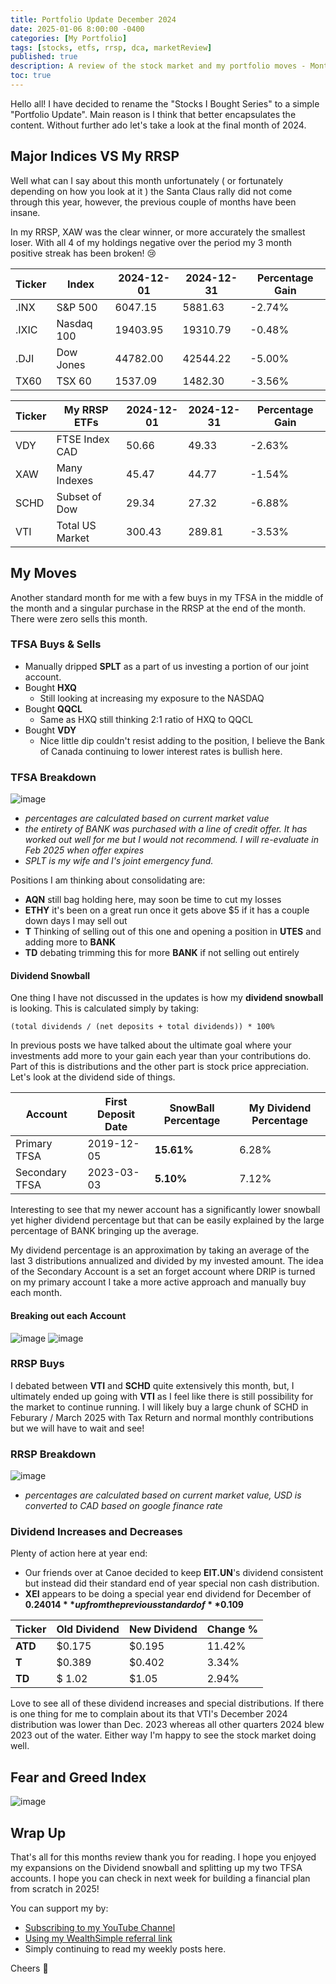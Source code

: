 ```yaml
---
title: Portfolio Update December 2024
date: 2025-01-06 8:00:00 -0400
categories: [My Portfolio]
tags: [stocks, etfs, rrsp, dca, marketReview]
published: true
description: A review of the stock market and my portfolio moves - Month 4
toc: true
---
```


Hello all! I have decided to rename the "Stocks I Bought Series" to a simple "Portfolio Update". Main reason is I think that better encapsulates the content. Without further ado let's take a look at the final month of 2024.

## Major Indices VS My RRSP
Well what can I say about this month unfortunately ( or fortunately depending on how you look at it ) the Santa Claus rally did not come through this year, however, the previous couple of months have been insane.

In my RRSP, XAW was the clear winner, or more accurately the smallest loser. With all 4 of my holdings negative over the period my 3 month positive streak has been broken! 😢

  | **Ticker** | **Index**  | **2024-12-01** | **2024-12-31** | **Percentage Gain** |
  | ---------- | ---------- | -------------- | -------------- | ------------------- |
  | .INX       | S&P 500    | 6047.15        | 5881.63        | -2.74%              |
  | .IXIC      | Nasdaq 100 | 19403.95       | 19310.79       | -0.48%              |
  | .DJI       | Dow Jones  | 44782.00       | 42544.22       | -5.00%              |
  | TX60       | TSX 60     | 1537.09        | 1482.30        | -3.56%              |

  | **Ticker** | **My RRSP ETFs** | **2024-12-01** | **2024-12-31** | **Percentage Gain** |
  | ---------- | ---------------- | -------------- | -------------- | ------------------- |
  | VDY        | FTSE Index CAD   | 50.66          | 49.33          | -2.63%              |
  | XAW        | Many Indexes     | 45.47          | 44.77          | -1.54%              |
  | SCHD       | Subset of Dow    | 29.34          | 27.32          | -6.88%              |
  | VTI        | Total US Market  | 300.43         | 289.81         | -3.53%              |

## My Moves
Another standard month for me with a few buys in my TFSA in the middle of the month and a singular purchase in the RRSP at the end of the month. There were zero sells this month.

### TFSA Buys & Sells
  - Manually dripped **SPLT** as a part of us investing a portion of our joint account.
  - Bought **HXQ**
    - Still looking at increasing my exposure to the NASDAQ
  - Bought **QQCL**
    - Same as HXQ still thinking 2:1 ratio of HXQ to QQCL
  - Bought **VDY**
    - Nice little dip couldn't resist adding to the position, I believe the Bank of Canada continuing to lower interest rates is bullish here.


### TFSA Breakdown
![image](/assets/2025/2025-01-06-tfsa.PNG)
- *percentages are calculated based on current market value*
- *the entirety of BANK was purchased with a line of credit offer. It has worked out well for me but I would not recommend. I will re-evaluate in Feb 2025 when offer expires*
- *SPLT is my wife and I's joint emergency fund.*

Positions I am thinking about consolidating are:
  - **AQN** still bag holding here, may soon be time to cut my losses
  - **ETHY** it's been on a great run once it gets above $5 if it has a couple down days I may sell out
  - **T** Thinking of selling out of this one and opening a position in **UTES** and adding more to **BANK**
  - **TD** debating trimming this for more **BANK** if not selling out entirely

#### Dividend Snowball
One thing I have not discussed in the updates is how my **dividend snowball** is looking. This is calculated simply by taking:
```
(total dividends / (net deposits + total dividends)) * 100%
```
In previous posts we have talked about the ultimate goal where your investments add more to your gain each year than your contributions do. Part of this is distributions and the other part is stock price appreciation. Let's look at the dividend side of things.

| Account        | First Deposit Date | **SnowBall Percentage** | My Dividend Percentage |
| -------------- | ------------------ | ----------------------- | ---------------------- |
| Primary TFSA   | 2019-12-05         | **15.61%**              | 6.28%                  |
| Secondary TFSA | 2023-03-03         | **5.10%**               | 7.12%                  |

Interesting to see that my newer account has a significantly lower snowball yet higher dividend percentage but that can be easily explained by the large percentage of BANK bringing up the average. 

My dividend percentage is an approximation by taking an average of the last 3 distributions annualized and divided by my invested amount. The idea of the Secondary Account is a set an forget account where DRIP is turned on my primary account I take a more active approach and manually buy each month.

#### Breaking out each Account
![image](/assets/2025/2025-01-06-primary-tfsa.PNG)
![image](/assets/2025/2025-01-06-secondary-tfsa.PNG)

### RRSP Buys

I debated between **VTI** and **SCHD** quite extensively this month, but, I ultimately ended up going with **VTI** as I feel like there is still possibility for the market to continue running. I will likely buy a large chunk of SCHD in Feburary / March 2025 with Tax Return and normal monthly contributions but we will have to wait and see! 

### RRSP Breakdown
![image](/assets/2025/2025-01-06-rrsp.PNG)
- *percentages are calculated based on current market value, USD is converted to CAD based on google finance rate*

### Dividend Increases and Decreases
Plenty of action here at year end:
- Our friends over at Canoe decided to keep **EIT.UN**'s dividend consistent but instead did their standard end of year special non cash distribution.
- **XEI** appears to be doing a special year end dividend for December of **$0.24014** up from the previous standard of **$0.109**

| Ticker  | Old Dividend | New Dividend | Change % |
| ------- | ------------ | ------------ | -------- |
| **ATD** | $0.175       | $0.195       | 11.42%   |
| **T**   | $0.389       | $0.402       | 3.34%    |
| **TD**  | $	1.02       | $1.05        | 2.94%    |

Love to see all of these dividend increases and special distributions. If there is one thing for me to complain about its that VTI's December 2024 distribution was lower than Dec. 2023 whereas all other quarters 2024 blew 2023 out of the water. Either way I'm happy to see the stock market doing well.

## Fear and Greed Index
![image](/assets/2025/2025-01-06-fear-and-greed.PNG)

## Wrap Up

That's all for this months review thank you for reading. I hope you enjoyed my expansions on the Dividend snowball and splitting up my two TFSA accounts. I hope you can check in next week for building a financial plan from scratch in 2025!

You can support my by:
- [Subscribing to my YouTube Channel](https://www.youtube.com/@FinancialFreedomAnOdyssey?sub_confirmation=1)
- [Using my WealthSimple referral link](https://my.wealthsimple.com/app/public/trade-referral-signup?code=VUGTXQ)
- Simply continuing to read my weekly posts here.

Cheers 🍻